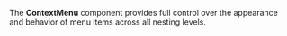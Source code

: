 The **ContextMenu** component provides full control over the appearance and behavior of&nbsp;menu items across all nesting levels.
